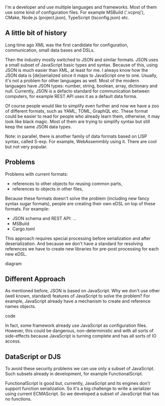 I'm a developer and use multiple languages and frameworks. Most of them use some kind of configuration files. For example MSBuild ('.vcproj'), CMake, Node.js (project.json), TypeScript (tsconfig.json) etc. 

## A little bit of history

Long time ago XML was the first candidate for configuration, communication, small data bases and DSLs. 

Then the industry mostly switched to JSON and similar formats. JSON uses a small subset of JavaScript basic types and syntax. Because of this, using JSON is much easier than XML, at least for me. I always know how the JSON data is [de]serialized since it maps to JavaScript one to one. Usually, it's not a problem for other languages as well. Most of the modern languages have JSON types: number, string, boolean, array, dictionary and null. Currently, JSON is a defacto standard for communication between computers, for example REST API uses it as a default data forma.

Of course people would like to simplify even further and now we have a zoo of different formats, such as YAML, TOML, GraphQL etc. These format could be easier to read for people who already learn them, otherwise, it may look like black magic. Most of them are trying to simplify syntax but still keep the same JSON data types.

Note: in parallel, there is another family of data formats based on LISP syntax, called S-exp. For example, WebAssemmbly using it. There are cool but not very popular.

## Problems

Problems with current formats:
- references to other objects for reusing common parts,
- references to objects in other files,

Because these formats doesn't solve the problem (including new fancy syntax sugar formats), people are creating their own eDSL on top of these formats. For example:
- JSON schema and REST API: ...
- MSBuild
- Cargo.toml

This approach requires special processing before serialization and after deserialization. And because we don't have a standard for resolving references we have to create new libraries for pre-post processing for each new eDSL.

diagram

## Different Approach

As mentioned before, JSON is based on JavaScript. Why we don't use other (well known, standard) features of JavaScript to solve the problem? For example, JavaScript already have a mechanism to create and reference names objects.

code

In fact, some framework already use JavaScript as configuration files. However, this could be dangerous, non-deterministic and with all sorts of side-effects because JavaScript is turning complete and has all sorts of IO access.

## DataScript or DJS

To avoid these security problems we can use only a subset of JavaScript. Such subsets already in development, for example FunctionalScript.

FunctionalScript is good but, currently, JavaScript and its engines don't support function serialization. So it's a big challenge to write a serializer using current ECMAScript. So we developed a subset of JavaScript that has no functions.




